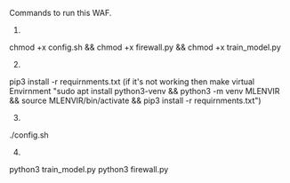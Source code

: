 Commands to run this WAF.

1.
chmod +x config.sh && chmod +x firewall.py && chmod +x train_model.py

2.
pip3 install -r requirnments.txt
(if it's not working then make virtual Envirnment
"sudo apt install python3-venv && python3 -m venv MLENVIR && source MLENVIR/bin/activate && pip3 install -r requirnments.txt")

3.
./config.sh

4.
python3 train_model.py
python3 firewall.py
